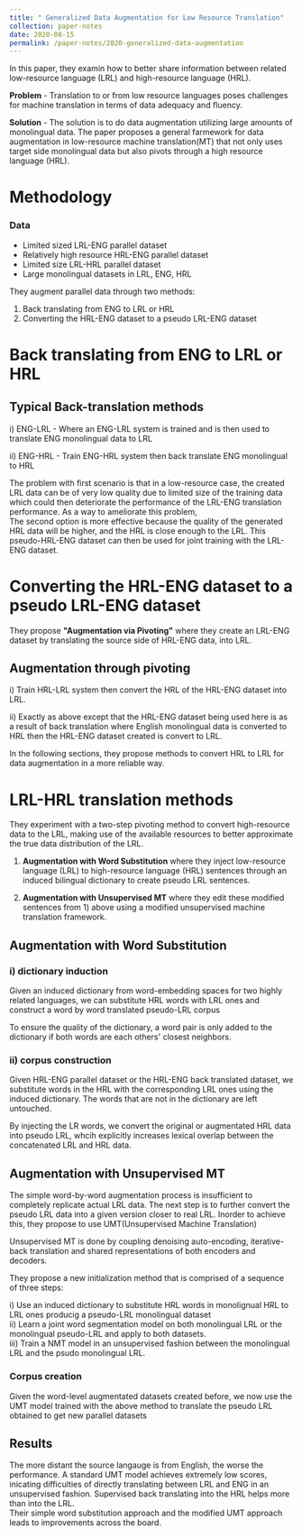 ```yaml
---
title: " Generalized Data Augmentation for Low Resource Translation"
collection: paper-notes
date: 2020-08-15
permalink: /paper-notes/2020-generalized-data-augmentation
---
```


In this paper, they examin how to better share information between related low-resource language (LRL) and high-resource language (HRL).

**Problem** - Translation to or from low resource languages poses challenges for machine translation in terms of data adequacy and fluency.


**Solution** - The solution is to do data augmentation utilizing large amounts of monolingual data. The paper proposes a general farmework for data augmentation in low-resource machine translation(MT) that not only uses target side monolingual data but also pivots through a high resource language (HRL).


Methodology
======

### Data

- Limited sized LRL-ENG parallel dataset<br/>
- Relatively high resource HRL-ENG parallel dataset<br/>
- Limited size LRL-HRL parallel dataset<br/>
- Large monolingual datasets in LRL, ENG, HRL

They augment parallel data through two methods: <br/>
1) Back translating from ENG to LRL or HRL<br/>
2) Converting the HRL-ENG dataset to a pseudo LRL-ENG dataset


Back translating from ENG to LRL or HRL
======

## Typical Back-translation methods

i) ENG-LRL - Where an ENG-LRL system is trained and is then used to translate ENG monolingual data to LRL

ii) ENG-HRL - Train ENG-HRL system then back translate ENG monolingual to HRL

The problem with first scenario is that in a low-resource case, the created LRL data can be of very low quality due to limited size of the training data which could then deteriorate the performance of the LRL-ENG translation performance. As a way to ameliorate this problem, <br/>
The second option is more effective because the quality of the generated HRL data will be higher, and the HRL is close enough to the LRL. This pseudo-HRL-ENG dataset can then be used for joint training with the LRL-ENG dataset.


Converting the HRL-ENG dataset to a pseudo LRL-ENG dataset
======

They propose **"Augmentation via Pivoting"** where they create an LRL-ENG dataset by translating the source side of HRL-ENG data, into LRL.

## Augmentation through pivoting

i) Train HRL-LRL system then convert the HRL of the HRL-ENG dataset into LRL.

ii) Exactly as above except that the HRL-ENG dataset being used here is as a result of back translation where English monolingual data is converted to HRL then the HRL-ENG dataset created is convert to LRL. 

In the following sections, they propose methods to convert HRL to LRL for data augmentation in a more reliable way.

# LRL-HRL translation methods

They experiment with a two-step pivoting method to convert high-resource data to the LRL, making use of the available resources to better approximate the true data distribution of the LRL.

1) **Augmentation with Word Substitution** where they inject low-resource language (LRL) to high-resource language (HRL) sentences through an induced bilingual dictionary to create pseudo LRL sentences.

2) **Augmentation with Unsupervised MT** where they edit these modified sentences from 1) above using a modified unsupervised machine translation framework.

## Augmentation with Word Substitution

### i) dictionary induction

Given an induced dictionary from word-embedding spaces for two highly related languages, we can substitute HRL words with LRL ones and construct a word by word translated pseudo-LRL corpus

To ensure the quality of the dictionary, a word pair is only added to the dictionary if both words are each others' closest neighbors.


### ii) corpus construction

Given HRL-ENG parallel dataset or the HRL-ENG back translated dataset, we substitute words in the HRL with the corresponding LRL ones using the induced dictionary. The words that are not in the dictionary are left untouched.

By injecting the LR words, we convert the original or augmentated HRL data into pseudo LRL, whcih explicitly increases lexical overlap between the concatenated LRL and HRL data.


## Augmentation with Unsupervised MT

The simple word-by-word augmentation process is insufficient to completely replicate actual LRL data. The next step is to further convert the pseudo LRL data into a given version closer to real LRL. Inorder to achieve this, they propose to use UMT(Unsupervised Machine Translation)

Unsupervised MT is done by coupling denoising auto-encoding, iterative-back translation and shared representations of both encoders and decoders.

They propose a new initialization method that is comprised of a sequence of three steps:

i) Use an induced dictionary to substitute HRL words in monolignual HRL to LRL ones producig a pseudo-LRL monolingual dataset<br/>
ii) Learn a joint word segmentation model on both monolingual LRL or the monolingual pseudo-LRL and apply to both datasets.<br/>
iii) Train a NMT model in an unsupervised fashion between the monolingual LRL and the psudo monolingual LRL.


### Corpus creation

Given the word-level augmentated datasets created before, we now use the UMT model trained with the above method to translate the pseudo LRL obtained to get new parallel datasets


## Results

The more distant the source langauge is from English, the worse the performance. A standard UMT model achieves extremely low scores, inicating difficulties of directly translating between LRL and ENG in an unsupervised fashion. Supervised back translating into the HRL helps more than into the LRL.<br/>
Their simple word substitution approach and the modified UMT approach leads to improvements across the board. 
